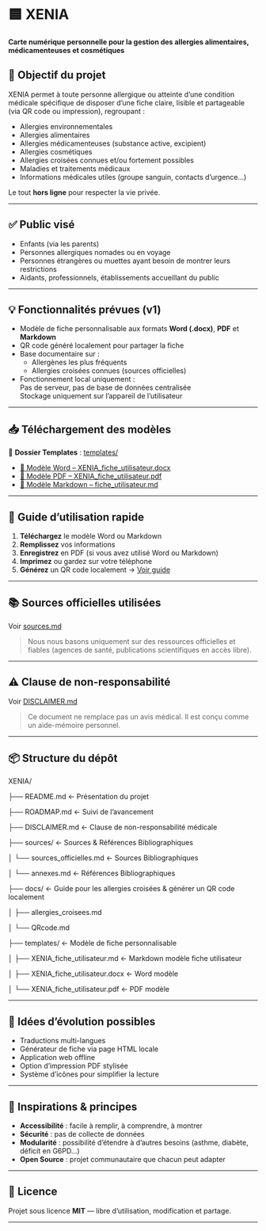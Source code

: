 # 🟦 XENIA  
**Carte numérique personnelle pour la gestion des allergies alimentaires, médicamenteuses et cosmétiques**  

## 🎯 Objectif du projet
XENIA permet à toute personne allergique ou atteinte d’une condition médicale spécifique de disposer d’une fiche claire, lisible et partageable (via QR code ou impression), regroupant :  
- Allergies environnementales
- Allergies alimentaires
- Allergies médicamenteuses (substance active, excipient)  
- Allergies cosmétiques  
- Allergies croisées connues et/ou fortement possibles
- Maladies et traitements médicaux  
- Informations médicales utiles (groupe sanguin, contacts d’urgence…)  

Le tout **hors ligne** pour respecter la vie privée.

---

## ✅ Public visé
- Enfants (via les parents)  
- Personnes allergiques nomades ou en voyage  
- Personnes étrangères ou muettes ayant besoin de montrer leurs restrictions  
- Aidants, professionnels, établissements accueillant du public  

---

## 💡 Fonctionnalités prévues (v1)
- Modèle de fiche personnalisable aux formats **Word (.docx)**, **PDF** et **Markdown**
- QR code généré localement pour partager la fiche
- Base documentaire sur :
  - Allergènes les plus fréquents
  - Allergies croisées connues (sources officielles)
- Fonctionnement local uniquement :  
  Pas de serveur, pas de base de données centralisée  
  Stockage uniquement sur l’appareil de l’utilisateur

---

## 📥 Téléchargement des modèles
📂 **Dossier Templates** : [templates/](./templates)  

- [📄 Modèle Word – XENIA_fiche_utilisateur.docx](./templates/XENIA_fiche_utilisateur.docx)  
- [📄 Modèle PDF – XENIA_fiche_utilisateur.pdf](./templates/XENIA_fiche_utilisateur.pdf)  
- [📝 Modèle Markdown – fiche_utilisateur.md](./fiche_utilisateur.md)  

---

## 📘 Guide d’utilisation rapide
1. **Téléchargez** le modèle Word ou Markdown  
2. **Remplissez** vos informations  
3. **Enregistrez** en PDF (si vous avez utilisé Word ou Markdown)  
4. **Imprimez** ou gardez sur votre téléphone  
5. **Générez** un QR code localement → [Voir guide](./QRcode.md)

---

## 📚 Sources officielles utilisées
Voir [sources.md](./sources.md)  
> Nous nous basons uniquement sur des ressources officielles et fiables (agences de santé, publications scientifiques en accès libre).  

---

## ⚠️ Clause de non-responsabilité
Voir [DISCLAIMER.md](./DISCLAIMER.md)  
> Ce document ne remplace pas un avis médical. Il est conçu comme un aide-mémoire personnel.

---

## 📦 Structure du dépôt

XENIA/


├── README.md ← Présentation du projet

├── ROADMAP.md ← Suivi de l’avancement

├── DISCLAIMER.md ← Clause de non-responsabilité médicale

├── sources/ ← Sources & Références Bibliographiques 

│   └── sources_officielles.md ← Sources Bibliographiques       

│   └── annexes.md ← Références Bibliographiques         
 
├── docs/ ← Guide pour les allergies croisées & générer un QR code localement 

│   ├── allergies_croisees.md

│   └── QRcode.md

├── templates/  ← Modèle de fiche personnalisable  

│   ├── XENIA_fiche_utilisateur.md ← Markdown modèle fiche utilisateur      

│   ├── XENIA_fiche_utilisateur.docx ← Word modèle    

│   └── XENIA_fiche_utilisateur.pdf  ← PDF modèle   


---

## 🔄 Idées d’évolution possibles
- Traductions multi-langues
- Générateur de fiche via page HTML locale
- Application web offline
- Option d’impression PDF stylisée
- Système d’icônes pour simplifier la lecture

---

## 🧠 Inspirations & principes
- **Accessibilité** : facile à remplir, à comprendre, à montrer  
- **Sécurité** : pas de collecte de données  
- **Modularité** : possibilité d’étendre à d’autres besoins (asthme, diabète, déficit en G6PD…)  
- **Open Source** : projet communautaire que chacun peut adapter  

---

## 📜 Licence
Projet sous licence **MIT** — libre d’utilisation, modification et partage.

---
